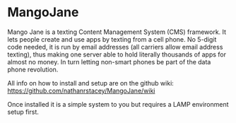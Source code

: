 MangoJane
=========

Mango Jane is a texting Content Management System (CMS) framework. 
It lets people create and use apps by texting from a cell phone. 
No 5-digit code needed, it is run by email addresses 
(all carriers allow email address texting), thus making one server 
able to hold literally thousands of apps for almost no money. 
In turn letting non-smart phones be part of the data phone revolution. 

All info on how to install and setup are on the github wiki:
https://github.com/nathanrstacey/MangoJane/wiki

Once installed it is a simple system to you but requires a LAMP 
environment setup first.
